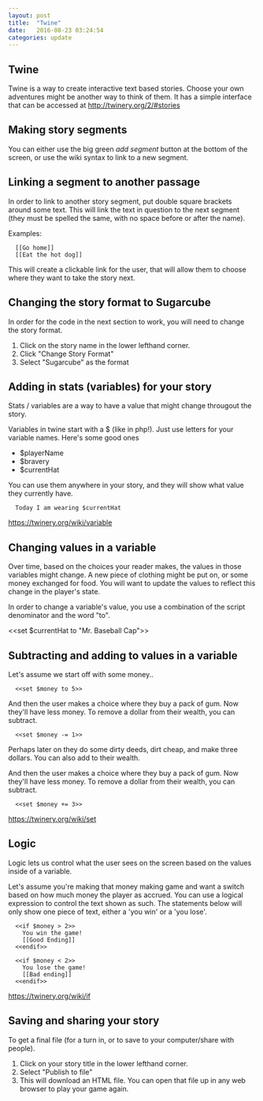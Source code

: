 ```yaml
---
layout: post
title:  "Twine"
date:   2016-08-23 03:24:54
categories: update
---
```



Twine
---------------------

Twine is a way to create interactive text based stories. Choose your own adventures might be another way to think of them. It has a simple interface that can be accessed at http://twinery.org/2/#stories


Making story segments
-------------------------

You can either use the big green *add segment* button at the bottom of the screen, or use the wiki syntax to link to a new segment.

Linking a segment to another passage
-------------------------

In order to link to another story segment, put double square brackets around some text. This will link the text in question to the next segment (they must be spelled the same, with no space before or after the name).

Examples:

```
  [[Go home]]
  [[Eat the hot dog]]
```

This will create a clickable link for the user, that will allow them to choose where they want to take the story next.


Changing the story format to Sugarcube
------------------------

In order for the code in the next section to work, you will need to change the story format.

1. Click on the story name in the lower lefthand corner.
2. Click "Change Story Format"
3. Select "Sugarcube" as the format


Adding in stats (variables) for your story
----------------------------

Stats / variables are a way to have a value that might change througout the story.

Variables in twine start with a $ (like in php!). Just use letters for your variable names. Here's some good ones

- $playerName
- $bravery
- $currentHat

You can use them anywhere in your story, and they will show what value they currently have.

```
  Today I am wearing $currentHat
```

https://twinery.org/wiki/variable


Changing values in a variable
------------------------------------

Over time, based on the choices your reader makes, the values in those variables might change. A new piece of clothing might be put on, or some money exchanged for food. You will want to update the values to reflect this change in the player's state.


In order to change a variable's value, you use a combination of the script denominator and the word "to".

  <<set $currentHat to "Mr. Baseball Cap">>

Subtracting and adding to values in a variable
----------------------------------

Let's assume we start off with some money..

```
  <<set $money to 5>>
```

And then the user makes a choice where they buy a pack of gum. Now they'll have less money. To remove a dollar from their wealth, you can subtract.

```
  <<set $money -= 1>>
```

Perhaps later on they do some dirty deeds, dirt cheap, and make three dollars. You can also add to their wealth.

And then the user makes a choice where they buy a pack of gum. Now they'll have less money. To remove a dollar from their wealth, you can subtract.

```
  <<set $money += 3>>
```

https://twinery.org/wiki/set

Logic
----------------------------------

Logic lets us control what the user sees on the screen based on the values inside of a variable.


Let's assume you're making that money making game and want a switch based on how much money the player as accrued. You can use a logical expression to control the text shown as such. The statements below will only show one piece of text, either a 'you win' or a 'you lose'.

```
  <<if $money > 2>>
    You win the game!
    [[Good Ending]]
  <<endif>>

  <<if $money < 2>>
    You lose the game!
    [[Bad ending]]
  <<endif>>
```

https://twinery.org/wiki/if

Saving and sharing your story
--------------------------------

To get a final file (for a turn in, or to save to your computer/share with people).

1. Click on your story title in the lower lefthand corner.
2. Select "Publish to file"
3. This will download an HTML file. You can open that file up in any web browser to play your game again.
